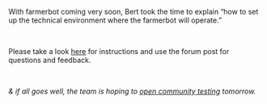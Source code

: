 With farmerbot coming very soon, Bert took the time to explain “how to set up the technical environment where the farmerbot will operate.”

<br/>

Please take a look [here](https://forum.threefold.io/t/how-to-prepare-your-farm-for-the-farmerbot-with-wol/3832) for instructions and use the forum post for questions and feedback.

<br/>

_& if all goes well, the team is hoping to [open community testing](https://forum.threefold.io/t/tfgrid-power-management-feature-for-3-9/3721/23?u=gosam) tomorrow._
